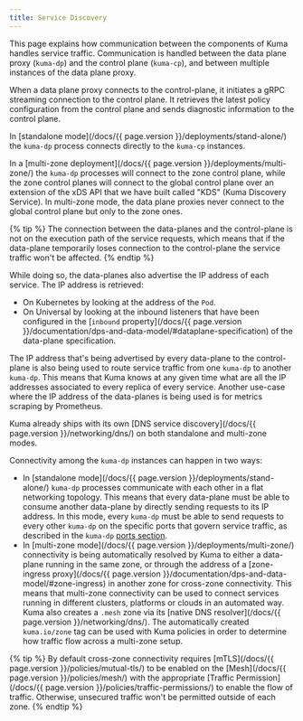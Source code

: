 ```yaml
---
title: Service Discovery
---
```


This page explains how communication between the components of Kuma handles service traffic. Communication is handled between the data plane proxy (`kuma-dp`) and the control plane (`kuma-cp`), and between multiple instances of the data plane proxy.

When a data plane proxy connects to the control-plane, it initiates a gRPC streaming connection to the control plane. It retrieves the latest policy configuration from the control plane and sends diagnostic information to the control plane.

In [standalone mode](/docs/{{ page.version }}/deployments/stand-alone/) the `kuma-dp` process connects directly to the `kuma-cp` instances.

In a [multi-zone deployment](/docs/{{ page.version }}/deployments/multi-zone/) the `kuma-dp` processes will connect to the zone control plane, while the zone control planes will connect to the global control plane over an extension of the xDS API that we have built called "KDS" (Kuma Discovery Service). In multi-zone mode, the data plane proxies never connect to the global control plane but only to the zone ones.

{% tip %}
The connection between the data-planes and the control-plane is not on the execution path of the service requests, which means that if the data-plane temporarily loses connection to the control-plane the service traffic won't be affected.
{% endtip %}

While doing so, the data-planes also advertise the IP address of each service. The IP address is retrieved:

* On Kubernetes by looking at the address of the `Pod`.
* On Universal by looking at the inbound listeners that have been configured in the [`inbound` property](/docs/{{ page.version }}/documentation/dps-and-data-model/#dataplane-specification) of the data-plane specification.

The IP address that's being advertised by every data-plane to the control-plane is also being used to route service traffic from one `kuma-dp` to another `kuma-dp`. This means that Kuma knows at any given time what are all the IP addresses associated to every replica of every service. Another use-case where the IP address of the data-planes is being used is for metrics scraping by Prometheus.

Kuma already ships with its own [DNS service discovery](/docs/{{ page.version }}/networking/dns/) on both standalone and multi-zone modes. 

Connectivity among the `kuma-dp` instances can happen in two ways:

* In [standalone mode](/docs/{{ page.version }}/deployments/stand-alone/) `kuma-dp` processes communicate with each other in a flat networking topology. This means that every data-plane must be able to consume another data-plane by directly sending requests to its IP address. In this mode, every `kuma-dp` must be able to send requests to every other `kuma-dp` on the specific ports that govern service traffic, as described in the `kuma-dp` [ports section](#kuma-dp-ports).
* In [multi-zone mode](/docs/{{ page.version }}/deployments/multi-zone/) connectivity is being automatically resolved by Kuma to either a data-plane running in the same zone, or through the address of a [zone-ingress proxy](/docs/{{ page.version }}/documentation/dps-and-data-model/#zone-ingress) in another zone for cross-zone connectivity. This means that multi-zone connectivity can be used to connect services running in different clusters, platforms or clouds in an automated way. Kuma also creates a `.mesh` zone via its [native DNS resolver](/docs/{{ page.version }}/networking/dns/). The automatically created `kuma.io/zone` tag can be used with Kuma policies in order to determine how traffic flow across a multi-zone setup.

{% tip %}
By default cross-zone connectivity requires [mTLS](/docs/{{ page.version }}/policies/mutual-tls/) to be enabled on the [Mesh](/docs/{{ page.version }}/policies/mesh/) with the appropriate [Traffic Permission](/docs/{{ page.version }}/policies/traffic-permissions/) to enable the flow of traffic. Otherwise, unsecured traffic won't be permitted outside of each zone.
{% endtip %}
